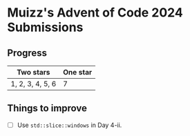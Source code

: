# Muizz's Advent of Code 2024 Submissions

## Progress

| Two stars | One star |
|-----------|----------|
| 1, 2, 3, 4, 5, 6 | 7 |

## Things to improve

- [ ] Use `std::slice::windows` in Day 4-ii.
